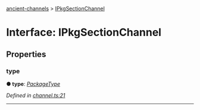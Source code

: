 [ancient-channels](../README.md) > [IPkgSectionChannel](../interfaces/ipkgsectionchannel.md)



# Interface: IPkgSectionChannel


## Properties
<a id="type"></a>

###  type

**●  type**:  *[PackageType](../enums/packagetype.md)* 

*Defined in [channel.ts:21](https://github.com/AncientSouls/Channels/blob/1389a58/src/lib/channel.ts#L21)*





___


